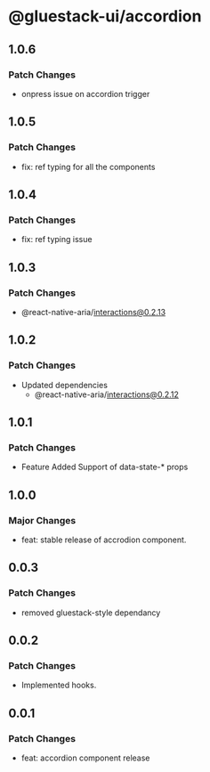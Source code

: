 # @gluestack-ui/accordion

## 1.0.6

### Patch Changes

- onpress issue on accordion trigger

## 1.0.5

### Patch Changes

- fix: ref typing for all the components

## 1.0.4

### Patch Changes

- fix: ref typing issue

## 1.0.3

### Patch Changes

- @react-native-aria/interactions@0.2.13

## 1.0.2

### Patch Changes

- Updated dependencies
  - @react-native-aria/interactions@0.2.12

## 1.0.1

### Patch Changes

- Feature
  Added Support of data-state-\* props

## 1.0.0

### Major Changes

- feat: stable release of accrodion component.

## 0.0.3

### Patch Changes

- removed gluestack-style dependancy

## 0.0.2

### Patch Changes

- Implemented hooks.

## 0.0.1

### Patch Changes

- feat: accordion component release
